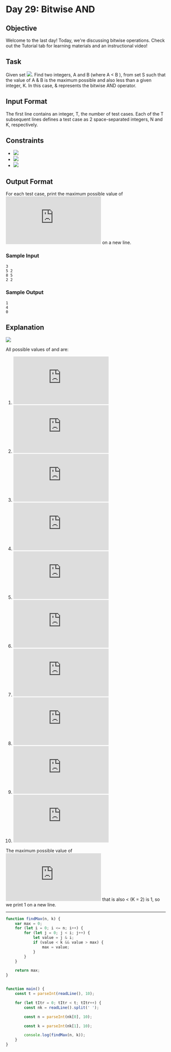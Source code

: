 # Day 29: Bitwise AND
  

## Objective 
Welcome to the last day! Today, we're discussing bitwise operations. Check out the Tutorial tab for learning materials and an instructional video!

## Task 
Given set ![](https://latex.codecogs.com/svg.latex?S=\left&space;\{1,2,3,...,N&space;\right&space;\}). Find two integers,  A and B (where A < B ), from set S such that the value of A & B is the maximum possible and also less than a given integer, K.
In this case, & represents the bitwise AND operator.

## Input Format

The first line contains an integer, T, the number of test cases. 
Each of the T subsequent lines defines a test case as 2 space-separated integers, N and K, respectively.

## Constraints
- ![](https://latex.codecogs.com/svg.latex?1\leq&space;T\leq&space;10^{3})
- ![](https://latex.codecogs.com/svg.latex?2\leq&space;N\leq&space;10^{3})
- ![](https://latex.codecogs.com/svg.latex?2\leq&space;K\leq&space;N)

## Output Format

For each test case, print the maximum possible value of ![](https://latex.codecogs.com/svg.latex?A\&B) on a new line.

### Sample Input
```
3
5 2
8 5
2 2
```

### Sample Output
```
1
4
0
```

## Explanation
![](https://latex.codecogs.com/svg.latex?N&space;=&space;5,&space;K&space;=&space;2&space;S&space;=\left&space;\{&space;1,2,3,4,5&space;\right&space;\})
 
All possible values of  and  are:
1. ![](https://latex.codecogs.com/svg.latex?A&space;=&space;1,&space;B&space;=&space;2;&space;A\&B&space;=&space;0)
2. ![](https://latex.codecogs.com/svg.latex?A&space;=&space;1,&space;B&space;=&space;3;&space;A\&B&space;=&space;1)
2. ![](https://latex.codecogs.com/svg.latex?A&space;=&space;1,&space;B&space;=&space;4;&space;A\&B&space;=&space;0)
2. ![](https://latex.codecogs.com/svg.latex?A&space;=&space;1,&space;B&space;=&space;5;&space;A\&B&space;=&space;1)
2. ![](https://latex.codecogs.com/svg.latex?A&space;=&space;2,&space;B&space;=&space;3;&space;A\&B&space;=&space;2)
2. ![](https://latex.codecogs.com/svg.latex?A&space;=&space;2,&space;B&space;=&space;4;&space;A\&B&space;=&space;0)
2. ![](https://latex.codecogs.com/svg.latex?A&space;=&space;2,&space;B&space;=&space;5;&space;A\&B&space;=&space;0)
2. ![](https://latex.codecogs.com/svg.latex?A&space;=&space;3,&space;B&space;=&space;4;&space;A\&B&space;=&space;0)
2. ![](https://latex.codecogs.com/svg.latex?A&space;=&space;3,&space;B&space;=&space;5;&space;A\&B&space;=&space;1)
2. ![](https://latex.codecogs.com/svg.latex?A&space;=&space;4,&space;B&space;=&space;5;&space;A\&B&space;=&space;4)

The maximum possible value of ![](https://latex.codecogs.com/svg.latex?A\&B) that is also < (K = 2) is 1, so we print 1 on a new line.

---

```javascript
function findMax(n, k) {
    var max = 0;
    for (let i = 0; i <= n; i++) {
        for (let j = 0; j < i; j++) {
            let value = j & i;
            if (value < k && value > max) {
                max = value;
            }
        }
    }

    return max;
}


function main() {
    const t = parseInt(readLine(), 10);

    for (let tItr = 0; tItr < t; tItr++) {
        const nk = readLine().split(' ');

        const n = parseInt(nk[0], 10);

        const k = parseInt(nk[1], 10);

        console.log(findMax(n, k));
    }
}
```
